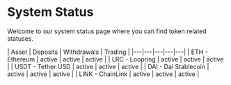 
# System Status

Welcome to our system status page where you can find token related statuses.

| Asset | Deposits  | Withdrawals  | Trading  |
|---|---|---|---|---|
| ETH - Ethereum   | active  | active  |  active |
| LRC - Loopring  |  active |  active |  active |
| USDT - Tether USD  | active  | active  |  active |
| DAI - Dai Stablecoin  | active  |  active | active  |
| LINK - ChainLink  |  active |  active |  active |
